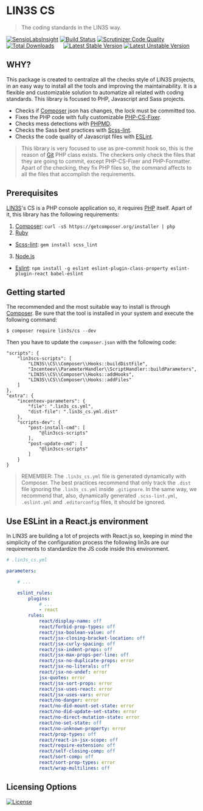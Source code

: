 # LIN3S CS
> The coding standards in the LIN3S way.

[![SensioLabsInsight](https://insight.sensiolabs.com/projects/854eee6e-101f-40ca-a3be-fb41b01abcc9/mini.png)](https://insight.sensiolabs.com/projects/854eee6e-101f-40ca-a3be-fb41b01abcc9)
[![Build Status](https://travis-ci.org/LIN3S/CS.svg?branch=master)](https://travis-ci.org/LIN3S/CS)
[![Scrutinizer Code Quality](https://scrutinizer-ci.com/g/LIN3S/CS/badges/quality-score.png?b=master)](https://scrutinizer-ci.com/g/LIN3S/CS/?branch=master)
[![Total Downloads](https://poser.pugx.org/lin3s/cs/downloads)](https://packagist.org/packages/lin3s/cs)
&nbsp;&nbsp;&nbsp;&nbsp;
[![Latest Stable Version](https://poser.pugx.org/lin3s/cs/v/stable.svg)](https://packagist.org/packages/lin3s/cs)
[![Latest Unstable Version](https://poser.pugx.org/lin3s/cs/v/unstable.svg)](https://packagist.org/packages/lin3s/cs)

## WHY?
This package is created to centralize all the checks style of LIN3S projects, in an easy way to install all the tools
and improving the maintainability. It is a flexible and customizable solution to automatize all related with coding
standards. This library is focused to PHP, Javascript and Sass projects.

* Checks if [Composer][3] json has changes, the lock must be committed too.
* Fixes the PHP code with fully customizable [PHP-CS-Fixer][8].
* Checks mess detections with [PHPMD][10].
* Checks the Sass best practices with [Scss-lint][5].
* Checks the code quality of Javascript files with [ESLint][7].

> This library is very focused to use as pre-commit hook so, this is the reason of [Git][11] PHP class exists. The
checkers only check the files that they are going to commit, except PHP-CS-Fixer and PHP-Formatter. Apart of the
checking, they fix PHP files so, the command affects to all the files that accomplish the requirements.


## Prerequisites
[LIN3S][1]'s CS is a PHP console application so, it requires [PHP][2] itself. Apart of it, this library has the
following requirements:

1. [Composer][3]: `curl -sS https://getcomposer.org/installer | php`
2. [Ruby][4]
  * [Scss-lint][5]: `gem install scss_lint`
3. [Node.js][6]
  * [Eslint][7]: `npm install -g eslint eslint-plugin-class-property eslint-plugin-react babel-eslint`


## Getting started
The recommended and the most suitable way to install is through [Composer][3]. Be sure that the tool is installed in
your system and execute the following command:
```
$ composer require lin3s/cs --dev
```
Then you have to update the `composer.json` with the following code:
```
"scripts": {
    "lin3scs-scripts": [
        "LIN3S\\CS\\Composer\\Hooks::buildDistFile",
        "Incenteev\\ParameterHandler\\ScriptHandler::buildParameters",
        "LIN3S\\CS\\Composer\\Hooks::addHooks",
        "LIN3S\\CS\\Composer\\Hooks::addFiles"
    ]
},
"extra": {
    "incenteev-parameters": {
        "file": ".lin3s_cs.yml",
        "dist-file": ".lin3s_cs.yml.dist"
    },
    "scripts-dev": {
        "post-install-cmd": [
            "@lin3scs-scripts"
        ],
        "post-update-cmd": [
            "@lin3scs-scripts"
        ]
    }
}
```

> REMEMBER: The `.lin3s_cs.yml` file is generated dynamically with Composer. The best practices recommend that only
track the `.dist` file ignoring the `.lin3s_cs.yml` inside `.gitignore`. In the same way, we recommend that, also,
dynamically generated `.scss-lint.yml`, `.eslint.yml` and `.editorconfig` files, it should be ignored.

## Use ESLint in a React.js environment
In LIN3S are building a lot of projects with React.js so, keeping in mind the simplicity of the configuration process
the following lin3s are our requirements to standardize the JS code inside this environment.

```yml
# .lin3s_cs.yml

parameters:

    # ...

    eslint_rules:
        plugins:
            # ...
            - react
        rules:
            react/display-name: off
            react/forbid-prop-types: off
            react/jsx-boolean-value: off
            react/jsx-closing-bracket-location: off
            react/jsx-curly-spacing: off
            react/jsx-indent-props: off
            react/jsx-max-props-per-line: off
            react/jsx-no-duplicate-props: error
            react/jsx-no-literals: off
            react/jsx-no-undef: error
            jsx-quotes: error
            react/jsx-sort-props: error
            react/jsx-uses-react: error
            react/jsx-uses-vars: error
            react/no-danger: error
            react/no-did-mount-set-state: error
            react/no-did-update-set-state: error
            react/no-direct-mutation-state: error
            react/no-set-state: off
            react/no-unknown-property: error
            react/prop-types: off
            react/react-in-jsx-scope: off
            react/require-extension: off
            react/self-closing-comp: off
            react/sort-comp: off
            react/sort-prop-types: error
            react/wrap-multilines: off
```

## Licensing Options
[![License](https://poser.pugx.org/lin3s/cs/license.svg)](https://github.com/LIN3S/CS/blob/master/LICENSE)

[1]: http://lin3s.com
[2]: http://php.net/
[3]: https://getcomposer.org/
[4]: https://www.ruby-lang.org/en/downloads/
[5]: https://github.com/brigade/scss-lint
[6]: https://nodejs.org/download/
[7]: http://eslint.org/
[8]: http://cs.sensiolabs.org/
[10]: http://phpmd.org/
[11]: https://github.com/LIN3S/CS/blob/master/src/Git/Git.php
